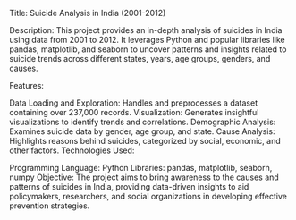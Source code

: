 Title: Suicide Analysis in India (2001-2012)

Description:
This project provides an in-depth analysis of suicides in India using data from 2001 to 2012. It leverages Python and popular libraries like pandas, matplotlib, and seaborn to uncover patterns and insights related to suicide trends across different states, years, age groups, genders, and causes.

Features:

Data Loading and Exploration: Handles and preprocesses a dataset containing over 237,000 records.
Visualization: Generates insightful visualizations to identify trends and correlations.
Demographic Analysis: Examines suicide data by gender, age group, and state.
Cause Analysis: Highlights reasons behind suicides, categorized by social, economic, and other factors.
Technologies Used:

Programming Language: Python
Libraries: pandas, matplotlib, seaborn, numpy
Objective:
The project aims to bring awareness to the causes and patterns of suicides in India, providing data-driven insights to aid policymakers, researchers, and social organizations in developing effective prevention strategies.
